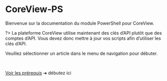 # CoreView-PS

Bienvenue sur la documentation du module PowerShell pour CoreView.

?> La plateforme CoreView utilise maintenant des clés d’API plutôt que des
   comptes d’API. Vous devez donc mettre à jour vos scripts afin d’utiliser les
   clés d’API.

Veuillez sélectionner un article dans le menu de navigation pour débuter.

<br>

[Voir les prérequis](fr/prerequis.md ":class=button-primary") <span class="mirror">➜</span> débutez ici
